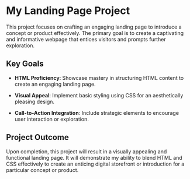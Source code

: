 # My Landing Page Project

This project focuses on crafting an engaging landing page to introduce a concept or product effectively. The primary goal is to create a captivating and informative webpage that entices visitors and prompts further exploration.

## Key Goals

- **HTML Proficiency**: Showcase mastery in structuring HTML content to create an engaging landing page.

- **Visual Appeal**: Implement basic styling using CSS for an aesthetically pleasing design.

- **Call-to-Action Integration**: Include strategic elements to encourage user interaction or exploration.

## Project Outcome

Upon completion, this project will result in a visually appealing and functional landing page. It will demonstrate my ability to blend HTML and CSS effectively to create an enticing digital storefront or introduction for a particular concept or product.